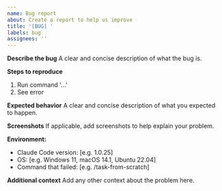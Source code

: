 ```yaml
---
name: Bug report
about: Create a report to help us improve
title: '[BUG] '
labels: bug
assignees: ''
---
```


**Describe the bug**
A clear and concise description of what the bug is.

**Steps to reproduce**
1. Run command '...'
2. See error

**Expected behavior**
A clear and concise description of what you expected to happen.

**Screenshots**
If applicable, add screenshots to help explain your problem.

**Environment:**
- Claude Code version: [e.g. 1.0.25]
- OS: [e.g. Windows 11, macOS 14.1, Ubuntu 22.04]
- Command that failed: [e.g. /task-from-scratch]

**Additional context**
Add any other context about the problem here.
